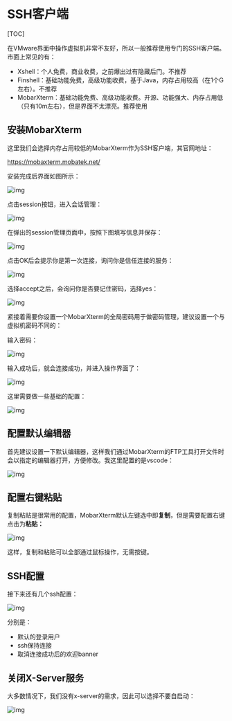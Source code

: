 # SSH客户端

[TOC]

在VMware界面中操作虚拟机非常不友好，所以一般推荐使用专门的SSH客户端。市面上常见的有：

- Xshell：个人免费，商业收费，之前爆出过有隐藏后门。不推荐
- Finshell：基础功能免费，高级功能收费，基于Java，内存占用较高（在1个G左右）。不推荐
- MobarXterm：基础功能免费、高级功能收费。开源、功能强大、内存占用低（只有10m左右），但是界面不太漂亮。推荐使用

## 安装MobarXterm

这里我们会选择内存占用较低的MobarXterm作为SSH客户端，其官网地址：

https://mobaxterm.mobatek.net/

安装完成后界面如图所示：

![img](https://s2.loli.net/2024/03/13/vdNhxDCVwblAsHf.png)

点击session按钮，进入会话管理：

![img](https://s2.loli.net/2024/03/13/IgrZOURDp139AkV.png)

在弹出的session管理页面中，按照下图填写信息并保存：

![img](https://s2.loli.net/2024/03/13/wyMOQ17m4XEFu3d.png)

点击OK后会提示你是第一次连接，询问你是信任连接的服务：

![img](https://s2.loli.net/2024/03/13/6GM3bs2vgCTR8wS.png)

选择accept之后，会询问你是否要记住密码，选择yes：

![img](https://s2.loli.net/2024/03/13/C7FrfPTlctInBxe.png)

紧接着需要你设置一个MobarXterm的全局密码用于做密码管理，建议设置一个与虚拟机密码不同的：

输入密码：

![img](https://s2.loli.net/2024/03/13/alu5iOCI7Bbeof6.png)

输入成功后，就会连接成功，并进入操作界面了：

![img](https://s2.loli.net/2024/03/13/6vXw9tEYfjIFiDo.png)

这里需要做一些基础的配置：

![img](https://s2.loli.net/2024/03/13/OPrcBHiX2dWjDp7.png)

## 配置默认编辑器

首先建议设置一下默认编辑器，这样我们通过MobarXterm的FTP工具打开文件时会以指定的编辑器打开，方便修改。我这里配置的是vscode：

![img](https://s2.loli.net/2024/03/13/DnxiSTr3CgAO4ot.png)

## 配置右键粘贴

复制粘贴是很常用的配置，MobarXterm默认左键选中即**复制**，但是需要配置右键点击为**粘贴：**

![img](https://s2.loli.net/2024/03/13/ZsiwEUj8H6GY1cR.png)

这样，复制和粘贴可以全部通过鼠标操作，无需按键。

## SSH配置

接下来还有几个ssh配置：

![img](https://s2.loli.net/2024/03/13/OxFvZq1a9ylcXk6.png)

分别是：

- 默认的登录用户
- ssh保持连接
- 取消连接成功后的欢迎banner

## 关闭X-Server服务

大多数情况下，我们没有x-server的需求，因此可以选择不要自启动：

![img](https://s2.loli.net/2024/03/13/kZ5vLgaKCtG8FBf.png)

